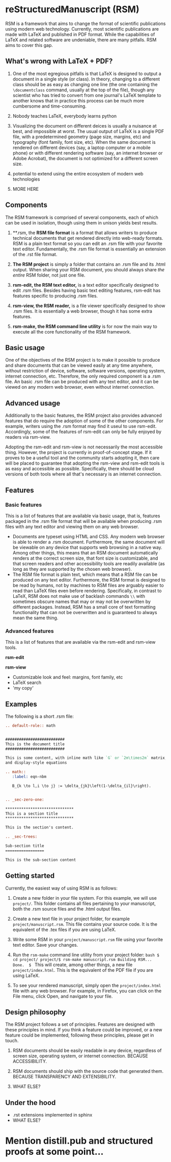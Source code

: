 # reStructuredManuscript (RSM)

RSM is a framework that aims to change the format of scientific publications using
modern web technology. Currently, most scientific publications are made with LaTeX and
published in PDF format. While the capabilities of LaTeX and related software are
undeniable, there are many pitfalls. RSM aims to cover this gap.


## What's wrong with LaTeX + PDF?

1. One of the most egregious pitfalls is that LaTeX is designed to output a document in
   a single style (or class). In theory, changing to a different class should be as easy
   as changing one line (the one containing the `\documentclass` command, usually at the
   top of the file), though any scientist who has tried to convert from one journal's
   LaTeX template to another knows that in practice this process can be much more
   cumbersome and time-consuming.

1. Nobody teaches LaTeX, everybody learns python

1. Visualizing the document on different deices is usually a nuisance at best, and
   impossible at worst. The usual output of LaTeX is a single PDF file, with a
   predetermined geometry (page size, margins, etc) and typography (font family, font
   size, etc). When the same document is rendered on different devices (say, a laptop
   computer or a mobile phone) or with different rendering software (say, an internet
   browser or Adobe Acrobat), the document is not optimized for a different screen size.

1. potential to extend using the entire ecosystem of modern web technologies

1. MORE HERE


## Components

The RSM framework is comprised of several components, each of which can be used in
isolation, though using them in unison yields best results.

1. **.rsm, the **RSM file format** is a format that allows writers to produce technical
   documents that get rendered directly into web-ready formats. RSM is a plain text
   format so you can edit an .rsm file with your favorite text editor. Fundamentally,
   the .rsm file format is essentially an extension of the .rst file format.

1. **The RSM project** is simply a folder that contains an .rsm file and its .html
   output. When sharing your RSM document, you should always share *the entire* RSM
   folder, not just one file.

2. **rsm-edit, the RSM text editor,** is a text editor specifically designed to edit
   .rsm files. Besides having basic text editing features, rsm-edit has features
   specific to producing .rsm files.

3. **rsm-view, the RSM reader,** is a file viewer specifically designed to show .rsm
   files. It is essentially a web browser, though it has some extra features.

4. **rsm-make, the RSM command line utility** is for now the main way to execute all the
   core functionality of the RSM framework.


## Basic usage

One of the objectives of the RSM project is to make it possible to produce and share
documents that can be viewed easily at any time anywhere, without restriction of device,
software, software versions, operating system, internet connection, etc. Therefore, the
only required component is a .rsm file. An basic .rsm file can be produced with any text
editor, and it can be viewed on any modern web browser, even without internet
connection.


## Advanced usage

Additionally to the basic features, the RSM project also provides advanced features that
do require the adoption of some of the other components. For example, writers using the
.rsm format may find it useul to use rsm-edit. Accordingly, some of the features of
rsm-edit can only be fully enjoyed by readers via rsm-view.

Adopting the rsm-edit and rsm-view is not necessarily the most accessible
thing. However, the project is currently in proof-of-concept stage. If it proves to be a
useful tool and the community starts adopting it, then care will be placed to guarantee
that adopting the rsm-view and rsm-edit tools is as easy and accessible as
possible. Specifically, there should be cloud versions of both tools where all that's
necessary is an internet connection.


## Features

### Basic features

This is a list of features that are available via basic usage, that is, features
packaged in the .rsm file format that will be available when producing .rsm files with
any text editor and viewing them on any web browser.

+ Documents are typeset using HTML and CSS. Any modern web browser is able to render a
  .rsm document. Furthermore, the same document will be viewable on any device that
  supports web browsing in a native way. Among other things, this means that an RSM
  document automatically renders at the correct screen size, that font size is
  customizable, and that screen readers and other accessibility tools are readily
  available (as long as they are supported by the chosen web browser).
+ The RSM file format is plain text, which means that a RSM file can be produced on any
  text editor. Furthermore, the RSM format is designed to be read by humans, not by
  machines to RSM files are arguably easier to read than LaTeX files even before
  rendering. Specifically, in contrast to LaTeX, RSM does not make use of backlash
  commands `\\` with sometimes obscure names that may or may not be overwritten by
  different packages. Instead, RSM has a small core of text formatting functionality
  that can not be overwritten and is guaranteed to always mean the same thing.


### Advanced features

This is a list of features that are available via the rsm-edit and rsm-view tools.

**rsm-edit**

**rsm-view**

+ Customizable look and feel: margins, font family, etc
+ LaTeX search
+ 'my copy'


## Examples

The following is a short .rsm file:

```rst
.. default-role:: math


##########################
This is the document title
##########################

This is some content, with inline math like `G` or `2m\times2m` matrix,
and display-style equations

.. math::
   :label: eqn-nbm

   B_{k \to l,i \to j} := \delta_{jk}\left(1-\delta_{il}\right).


.. _sec-zero-one:

******************************
This is a section title
******************************

This is the section's content.

.. _sec-trees:

Sub-section title
=================

This is the sub-section content


```


## Getting started

Currently, the easiest way of using RSM is as follows:

1. Create a new folder in your file system. For this example, we will use
   `project/`. This folder contains all files pertaining to your manuscript, both the
   .rsm source files and the .html output files.

2. Create a new text file in your project folder, for example
   `project/manuscript.rsm`. This file contains your source code. It is the equivalent
   of the .tex files if you are using LaTeX.

3. Write some RSM in your `project/manuscript.rsm` file using your favorite text
   editor. Save your changes.

4. Run the `rsm-make` command line utility from your project folder: ```bash $ cd
   project/ project/$ rsm-make manuscript.rsm Building RSM...  Done.  $ ``` This will
   create, among other things, a new file `project/index.html`. This is the equivalent
   of the PDF file if you are using LaTeX.

5. To see your rendered manuscript, simply open the `project/index.html` file with any
   web browser. For example, in Firefox, you can click on the File menu, click Open, and
   navigate to your file.



## Design philosophy

The RSM project follows a set of principles. Features are designed with these principles
in mind. If you think a feature could be improved, or a new feature could be
implemented, following these principles, please get in touch.

1. RSM documents should be easily readable in any device, regardless of screen size,
   operating system, or internet connection. BECAUSE ACCESSIBILITY.

2. RSM documents should ship with the source code that generated them. BECAUSE
   TRANSPARENCY AND EXTENSIBILITY.

3. WHAT ELSE?



## Under the hood

+ .rst extensions implemented in sphinx
+ WHAT ELSE?


# Mention distill.pub and structured proofs at some point...
